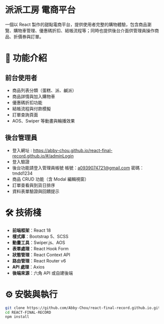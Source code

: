 # 派派工房 電商平台

一個以 React 製作的甜點電商平台，提供使用者完整的購物體驗，包含商品瀏覽、購物車管理、優惠碼折扣、結帳流程等；同時也提供後台介面供管理員操作商品、折價券與訂單。

# 🚀 功能介紹

## 前台使用者

- 商品列表分類（蛋糕、派、鹹派）
- 商品詳情與加入購物車
- 優惠碼折扣功能
- 結帳流程與付款模擬
- 訂單查詢頁面
- AOS、Swiper 等動畫與輪播效果

## 後台管理員

- 登入網址 : https://abby-chou.github.io/react-final-record.github.io/#/adminLogin
- 登入驗證
- 後台功能請登入管理員帳號 帳號：a0939074721@gmail.com 密碼：tmdd1234
- 商品 CRUD 功能（含 Modal 編輯視窗）
- 訂單查看與到貨日排序
- 資料表單驗證與回饋提示

# 🛠️ 技術棧

- **前端框架**：React 18
- **樣式庫**：Bootstrap 5、SCSS
- **動畫工具**：Swiper.js、AOS
- **表單處理**：React Hook Form
- **狀態管理**：React Context API
- **路由管理**：React Router v6
- **API 處理**：Axios
- **後端來源**：六角 API 或自建後端

# ⚙️ 安裝與執行

```bash
git clone https://github.com/Abby-Chou/react-final-record.github.io.git
cd REACT-FINAL-RECORD
npm install
```

